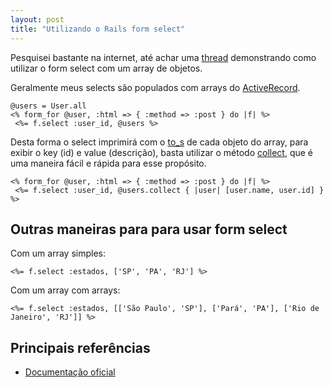 ```yaml
---
layout: post
title: "Utilizando o Rails form select"
---
```


Pesquisei bastante na internet, até achar uma [thread](http://www.ruby-forum.com/topic/160291) demonstrando como utilizar o form select com um array de objetos.

Geralmente meus selects são populados com arrays do [ActiveRecord](http://api.rubyonrails.org/classes/ActiveRecord/Base.html#M001780).

    @users = User.all
    <% form_for @user, :html => { :method => :post } do |f| %>
     <%= f.select :user_id, @users %>

Desta forma o select imprimirá com o [to_s](http://ruby-doc.org/core/classes/Object.html#M000359) de cada objeto do array, para exibir o key (id) e value (descrição), basta utilizar o método [collect](http://ruby-doc.org/core/classes/Array.html#M002187), que é uma maneira fácil e rápida para esse propósito.

    <% form_for @user, :html => { :method => :post } do |f| %>
     <%= f.select :user_id, @users.collect { |user| [user.name, user.id] } %>

## Outras maneiras para para usar form select

Com um array simples:

    <%= f.select :estados, ['SP', 'PA', 'RJ'] %>

Com um array com arrays:

    <%= f.select :estados, [['São Paulo', 'SP'], ['Pará', 'PA'], ['Rio de Janeiro', 'RJ']] %>

## Principais referências

* [Documentação oficial](http://api.rubyonrails.org/classes/ActionView/Helpers/FormOptionsHelper.html)
